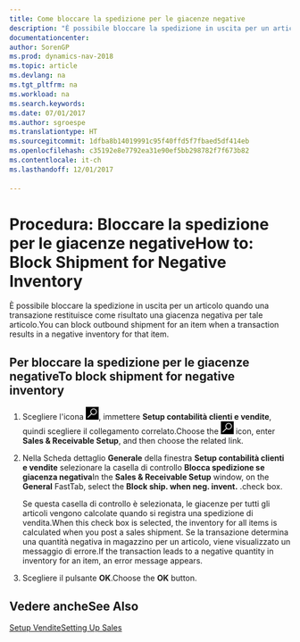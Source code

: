 ```yaml
---
title: Come bloccare la spedizione per le giacenze negative
description: "È possibile bloccare la spedizione in uscita per un articolo quando una transazione restituisce come risultato una giacenza negativa per tale articolo."
documentationcenter: 
author: SorenGP
ms.prod: dynamics-nav-2018
ms.topic: article
ms.devlang: na
ms.tgt_pltfrm: na
ms.workload: na
ms.search.keywords: 
ms.date: 07/01/2017
ms.author: sgroespe
ms.translationtype: HT
ms.sourcegitcommit: 1dfba8b14019991c95f40ffd5f7fbaed5df414eb
ms.openlocfilehash: c35192e8e7792ea31e90ef5bb298782f7f673b82
ms.contentlocale: it-ch
ms.lasthandoff: 12/01/2017

---
```

# <a name="how-to-block-shipment-for-negative-inventory"></a><span data-ttu-id="11fa9-103">Procedura: Bloccare la spedizione per le giacenze negative</span><span class="sxs-lookup"><span data-stu-id="11fa9-103">How to: Block Shipment for Negative Inventory</span></span>
<span data-ttu-id="11fa9-104">È possibile bloccare la spedizione in uscita per un articolo quando una transazione restituisce come risultato una giacenza negativa per tale articolo.</span><span class="sxs-lookup"><span data-stu-id="11fa9-104">You can block outbound shipment for an item when a transaction results in a negative inventory for that item.</span></span>  

## <a name="to-block-shipment-for-negative-inventory"></a><span data-ttu-id="11fa9-105">Per bloccare la spedizione per le giacenze negative</span><span class="sxs-lookup"><span data-stu-id="11fa9-105">To block shipment for negative inventory</span></span>  

1.  <span data-ttu-id="11fa9-106">Scegliere l'icona ![Cerca pagina o report](../../media/ui-search/search_small.png "icona Cerca pagina o report"), immettere **Setup contabilità clienti e vendite**, quindi scegliere il collegamento correlato.</span><span class="sxs-lookup"><span data-stu-id="11fa9-106">Choose the ![Search for Page or Report](../../media/ui-search/search_small.png "Search for Page or Report icon") icon, enter **Sales & Receivable Setup**, and then choose the related link.</span></span>  
2.  <span data-ttu-id="11fa9-107">Nella Scheda dettaglio **Generale** della finestra **Setup contabilità clienti e vendite** selezionare la casella di controllo **Blocca spedizione se giacenza negativa**</span><span class="sxs-lookup"><span data-stu-id="11fa9-107">In the **Sales & Receivable Setup** window, on the **General** FastTab, select the **Block ship. when neg. invent.**</span></span> <span data-ttu-id="11fa9-108">.</span><span class="sxs-lookup"><span data-stu-id="11fa9-108">check box.</span></span>  

    <span data-ttu-id="11fa9-109">Se questa casella di controllo è selezionata, le giacenze per tutti gli articoli vengono calcolate quando si registra una spedizione di vendita.</span><span class="sxs-lookup"><span data-stu-id="11fa9-109">When this check box is selected, the inventory for all items is calculated when you post a sales shipment.</span></span> <span data-ttu-id="11fa9-110">Se la transazione determina una quantità negativa in magazzino per un articolo, viene visualizzato un messaggio di errore.</span><span class="sxs-lookup"><span data-stu-id="11fa9-110">If the transaction leads to a negative quantity in inventory for an item, an error message appears.</span></span>  

3.  <span data-ttu-id="11fa9-111">Scegliere il pulsante **OK**.</span><span class="sxs-lookup"><span data-stu-id="11fa9-111">Choose the **OK** button.</span></span>  

## <a name="see-also"></a><span data-ttu-id="11fa9-112">Vedere anche</span><span class="sxs-lookup"><span data-stu-id="11fa9-112">See Also</span></span>  
[<span data-ttu-id="11fa9-113">Setup Vendite</span><span class="sxs-lookup"><span data-stu-id="11fa9-113">Setting Up Sales</span></span>](../../sales-setup-sales.md)

